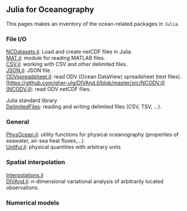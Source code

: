 ## Julia for Oceanography

This pages makes an inventory of the ocean-related packages in `Julia`.

### File I/O
[NCDatasets.jl](https://github.com/Alexander-Barth/NCDatasets.jl): Load and create netCDF files in Julia.      
[MAT.jl](https://github.com/JuliaIO/MAT.jl): module for reading MATLAB files.      
[CSV.jl](https://github.com/JuliaData/CSV.jl): working with CSV and other delimited files.      
[JSON.jl](https://github.com/JuliaIO/JSON.jl): JSON file.      
[ODVspreadsheet.jl](https://github.com/gher-ulg/DIVAnd.jl/blob/master/src/ODVspreadsheet.jl): read ODV (Ocean DataView) spreadsheet (text files).     
[https://github.com/gher-ulg/DIVAnd.jl/blob/master/src/NCODV.jl](NCODV.jl): read ODV netCDF files.

Julia standard library      
[DelimitedFiles](https://docs.julialang.org/en/v1/stdlib/DelimitedFiles/): reading and writing delimited files (CSV, TSV, ...).

### General

[PhysOcean.jl](https://github.com/gher-ulg/PhysOcean.jl): utility functions for physical oceanography (properties of seawater, air-sea heat fluxes,...)       
[Unitful.jl](https://github.com/PainterQubits/Unitful.jl): physical quantities with arbitrary units       


### Spatial interpolation

[Interpolations.jl](https://github.com/JuliaMath/Interpolations.jl)      
[DIVAnd.jl](https://github.com/gher-ulg/DIVAnd.jl): n-dimensional variational analysis of arbitrarily located observations.

### Numerical models
